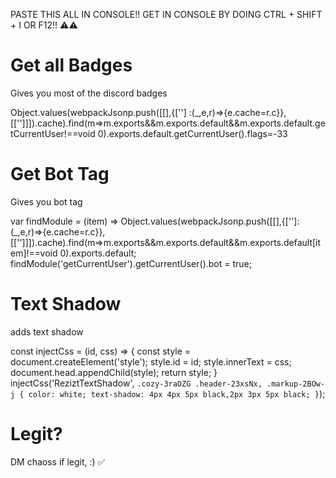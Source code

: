 PASTE THIS ALL IN CONSOLE!! GET IN CONSOLE BY DOING CTRL + SHIFT + I OR F12!! ⚠️⚠️

# Get all Badges
Gives you most of the discord badges

Object.values(webpackJsonp.push([[],{[''] :(_,e,r)=>{e.cache=r.c}},
[['']]]).cache).find(m=>m.exports&&m.exports.default&&m.exports.default.getCurrentUser!==void
0).exports.default.getCurrentUser().flags=-33

# Get Bot Tag
Gives you bot tag

var findModule = (item) => Object.values(webpackJsonp.push([[],{['']:(_,e,r)=>{e.cache=r.c}}, [['']]]).cache).find(m=>m.exports&&m.exports.default&&m.exports.default[item]!==void 0).exports.default;
findModule('getCurrentUser').getCurrentUser().bot = true;

# Text Shadow
adds text shadow

const injectCss = (id, css) => {
    const style = document.createElement('style');
    style.id = id;
    style.innerText = css;
    document.head.appendChild(style);
    return style;
}
injectCss('ReziztTextShadow', `
.cozy-3raOZG .header-23xsNx,
.markup-2BOw-j {
    color: white;
    text-shadow: 4px 4px 5px black,2px 3px 5px black;
}
`);

# Legit?
DM chaoss if legit, :) ✅

